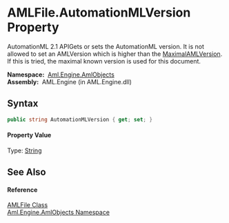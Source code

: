 AMLFile.AutomationMLVersion Property
====================================
AutomationML 2.1 APIGets or sets the AutomationML version. It is not allowed to set an AMLVersion which is higher than the [MaximalAMLVersion][1]. If this is tried, the maximal known version is used for this document.

  **Namespace:**  [Aml.Engine.AmlObjects][2]  
  **Assembly:**  AML.Engine (in AML.Engine.dll)

Syntax
------

```csharp
public string AutomationMLVersion { get; set; }
```

#### Property Value
Type: [String][3]

See Also
--------

#### Reference
[AMLFile Class][4]  
[Aml.Engine.AmlObjects Namespace][2]  

[1]: MaximalAMLVersion.md
[2]: ../README.md
[3]: https://docs.microsoft.com/dotnet/api/system.string
[4]: README.md
[5]: https://www.automationml.org
[6]: ../../icons/logoShade.png